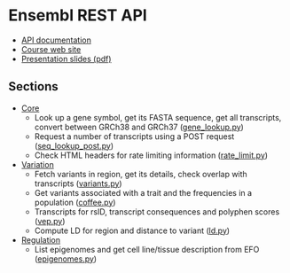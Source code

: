 Ensembl REST API
================

* [API documentation](http://rest.ensembl.org/)
* [Course web site](http://training.ensembl.org/events/2017/2017-05-25-API_Cam_May)
* [Presentation slides (pdf)](http://ftp.ebi.ac.uk/pub/databases/ensembl/training/2017/API_Cam_May/API_course_slide_deck.pdf)

Sections
--------

* [Core](core)
    * Look up a gene symbol, get its FASTA sequence, get all transcripts,
    convert between GRCh38 and GRCh37
    ([gene_lookup.py](core/gene_lookup.py))
    * Request a number of transcripts using a POST request
    ([seq_lookup_post.py](core/seq_lookup_post.py))
    * Check HTML headers for rate limiting information
    ([rate_limit.py](core/rate_limit.py))
* [Variation](variation)
    * Fetch variants in region, get its details, check overlap with transcripts
    ([variants.py](variation/variants.py))
    * Get variants associated with a trait and the frequencies in a population
    ([coffee.py](variation/coffee.py))
    * Transcripts for rsID, transcript consequences and polyphen scores
    ([vep.py](variation/vep.py))
    * Compute LD for region and distance to variant
    ([ld.py](variation/ld.py))
* [Regulation](regulation)
    * List epigenomes and get cell line/tissue description from EFO
    ([epigenomes.py](regulation/epigenomes.py))
